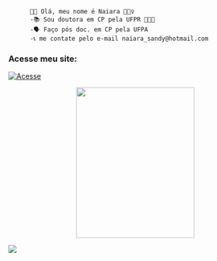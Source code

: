           👋🏼 Olá, meu nome é Naiara 🙋🏻‍♀️
          -📚 Sou doutora em CP pela UFPR 👩🏽‍🎓  
          -🗣️ Faço pós doc. em CP pela UFPA   
          -📞 me contate pelo e-mail naiara_sandy@hotmail.com 
          

<h3>Acesse meu site:</h3>

[![Acesse](https://img.shields.io/website-Naiara-down-ff69b4-red/http/monip.org.svg)](https://naiarasandi1995.github.io/NaiaraWebsite/)


<p align="center">
    <img src="https://media.giphy.com/media/Qc0BxWM9TxljvJug2x/giphy.gif" width="235" height="300" />
<p align="center">

![](https://komarev.com/ghpvc/?username=your-github-username&color=ff69b4)
